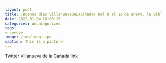 ```yaml
---
layout: post
title: ¡Buenos días VillanuevaDeLaCañada! Del 8 al 16 de enero, la Biblioteca  F. Lázaro Carreter ampliará su horario los sábados por ...
date: 2022-01-04 16:00:15
categories: uncategorized
tags:
- random
image: /img/image.jpg
caption: This is a picture
---
```

Twitter Villanueva de la Cañada [link](https://twitter.com/AytoVDLCanada/status/1478282679665758208)
